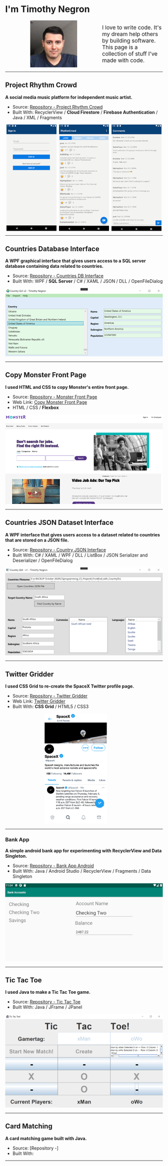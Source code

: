 # I'm Timothy Negron

<div style="display: flex; align-items: center">
<img src="assets/tim.jpeg" style="margin-left: 2vh" width=150/>
    <div style="width: 350px; margin-left: 2vh; font-size: 13pt">
        I love to write code. It's my dream help others by building software. This page is a collection of stuff I've made with code.
    </div>
</div>


---

## Project Rhythm Crowd

**A social media music platform for independent music artist.**
* Source: [Repository - Project Rhythm Crowd](https://github.com/timothynegron/project-rhythm-crowd)
* Built With: RecyclerView / **Cloud Firestore** / **Firebase Authentication** / Java / XML /  Fragments 

<div style="display: flex; justify-content: space-around">
    <img src="assets/sign-in.png" width=160/>
    <img src="assets/global-feed.png" width=160/>
    <img src="assets/comments.png" width=160>
    <!-- <img src="assets/sign-up.png" width=160/> -->
</div>


---


## Countries Database Interface

**A WPF graphical interface that gives users access to a SQL server database containing data related to countries.**
* Source: [Repository - Countries DB Interface](https://github.com/timothynegron/country-db-interface)
* Built With: WPF / **SQL Server** / C# / XAML / JSON / DLL / OpenFileDialog

<img src="assets/wpf-image.png" width=780/>

---

## Copy Monster Front Page

**I used HTML and CSS to copy Monster's entire front page.**
* Source: [Repository - Monster Front Page](https://github.com/timothynegron/copy-monster-front-page)
* Web Link: [Copy Monster Front Page](https://timothynegron.github.io/copy-monster-front-page/)
* HTML / CSS / **Flexbox**

<img src="assets/monster-image.png"/>

---

## Countries JSON Dataset Interface

**A WPF interface that gives users access to a dataset related to countries that are stored on a JSON file.**

* Source: [Repository - Country JSON Interface](https://github.com/timothynegron/country-json-interface)
* Built With: C# / XAML / WPF / DLL / ListBox / JSON Serializer and Deserializer / OpenFileDialog

<img src="assets/wpf-2-image.png"/>

---

## Twitter Gridder

**I used CSS Grid to re-create the SpaceX Twitter profile page.**

* Source: [Repository - Twitter Gridder](https://github.com/timothynegron/twitter-gridder)
* Web Link: [Twitter Gridder](https://timothynegron.github.io/twitter-gridder/)
* Built With: **CSS Grid** / HTML5 / CSS3

<div style="display: block;margin-left: auto;margin-right: auto; width: 50%;">
    <img src="assets/twitter-image.png" width=200 style="align-self: center">
</div>


---

### Bank App

**A simple android bank app for experimenting with RecyclerView and Data Singleton.**

* Source: [Repository - Bank App Android](https://github.com/timothynegron/bank-app-android)
* Built With: Java / Android Studio / RecyclerView / Fragments / Data Singleton

<img src="assets/bank-app.png"/>

---

## Tic Tac Toe

**I used Java to make a Tic Tac Toe game.**

* Source: [Repository - Tic Tac Toe]()
* Built With: Java / JFrame / JPanel

<img src="assets/ttt.png"/>

---

## Card Matching

**A card matching game built with Java.**

* Source: [Repository -]
* Built With:

<!-- <img src="assets/card-image.png>"/> -->

---

